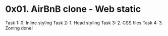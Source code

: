 # 0x01. AirBnB clone - Web static
Task 1: 0. Inline styling
Task 2: 1. Head styling
Task 3: 2. CSS files
Task 4: 3. Zoning done!

